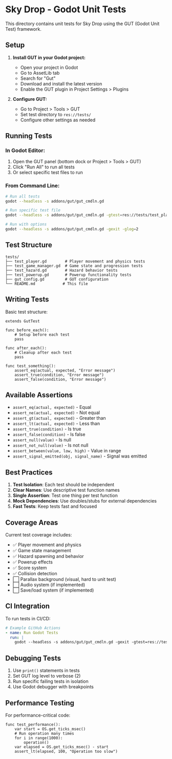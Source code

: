 # Sky Drop - Godot Unit Tests

This directory contains unit tests for Sky Drop using the GUT (Godot Unit Test) framework.

## Setup

1. **Install GUT in your Godot project:**
   - Open your project in Godot
   - Go to AssetLib tab
   - Search for "Gut" 
   - Download and install the latest version
   - Enable the GUT plugin in Project Settings > Plugins

2. **Configure GUT:**
   - Go to Project > Tools > GUT
   - Set test directory to `res://tests/`
   - Configure other settings as needed

## Running Tests

### In Godot Editor:
1. Open the GUT panel (bottom dock or Project > Tools > GUT)
2. Click "Run All" to run all tests
3. Or select specific test files to run

### From Command Line:
```bash
# Run all tests
godot --headless -s addons/gut/gut_cmdln.gd

# Run specific test file
godot --headless -s addons/gut/gut_cmdln.gd -gtest=res://tests/test_player.gd

# Run with options
godot --headless -s addons/gut/gut_cmdln.gd -gexit -glog=2
```

## Test Structure

```
tests/
├── test_player.gd        # Player movement and physics tests
├── test_game_manager.gd  # Game state and progression tests  
├── test_hazard.gd        # Hazard behavior tests
├── test_powerup.gd       # Powerup functionality tests
├── gut_config.gd         # GUT configuration
└── README.md            # This file
```

## Writing Tests

Basic test structure:
```gdscript
extends GutTest

func before_each():
    # Setup before each test
    pass

func after_each():
    # Cleanup after each test
    pass

func test_something():
    assert_eq(actual, expected, "Error message")
    assert_true(condition, "Error message")
    assert_false(condition, "Error message")
```

## Available Assertions

- `assert_eq(actual, expected)` - Equal
- `assert_ne(actual, expected)` - Not equal
- `assert_gt(actual, expected)` - Greater than
- `assert_lt(actual, expected)` - Less than
- `assert_true(condition)` - Is true
- `assert_false(condition)` - Is false
- `assert_null(value)` - Is null
- `assert_not_null(value)` - Is not null
- `assert_between(value, low, high)` - Value in range
- `assert_signal_emitted(obj, signal_name)` - Signal was emitted

## Best Practices

1. **Test Isolation**: Each test should be independent
2. **Clear Names**: Use descriptive test function names
3. **Single Assertion**: Test one thing per test function
4. **Mock Dependencies**: Use doubles/stubs for external dependencies
5. **Fast Tests**: Keep tests fast and focused

## Coverage Areas

Current test coverage includes:
- ✅ Player movement and physics
- ✅ Game state management
- ✅ Hazard spawning and behavior
- ✅ Powerup effects
- ✅ Score system
- ✅ Collision detection
- ⬜ Parallax background (visual, hard to unit test)
- ⬜ Audio system (if implemented)
- ⬜ Save/load system (if implemented)

## CI Integration

To run tests in CI/CD:
```yaml
# Example GitHub Actions
- name: Run Godot Tests
  run: |
    godot --headless -s addons/gut/gut_cmdln.gd -gexit -gtest=res://tests/ -gjunit_xml_file=test_results.xml
```

## Debugging Tests

1. Use `print()` statements in tests
2. Set GUT log level to verbose (2)
3. Run specific failing tests in isolation
4. Use Godot debugger with breakpoints

## Performance Testing

For performance-critical code:
```gdscript
func test_performance():
    var start = OS.get_ticks_msec()
    # Run operation many times
    for i in range(1000):
        operation()
    var elapsed = OS.get_ticks_msec() - start
    assert_lt(elapsed, 100, "Operation too slow")
```